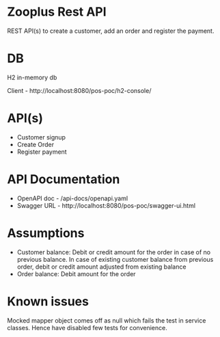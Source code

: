 # Zooplus Rest API
REST API(s) to create a customer, add an order and register the payment.
# DB
H2 in-memory db

Client - http://localhost:8080/pos-poc/h2-console/

# API(s)
* Customer signup
* Create Order
* Register payment

# API Documentation
* OpenAPI doc - /api-docs/openapi.yaml
* Swagger URL - http://localhost:8080/pos-poc/swagger-ui.html

# Assumptions

* Customer balance: Debit or credit amount for the order in case of no previous balance. In case of existing customer balance from previous order,  debit or credit amount adjusted from existing balance
* Order balance: Debit amount for the order

# Known issues
Mocked mapper object comes off as null which fails the test in service classes. Hence have disabled few tests for convenience.

